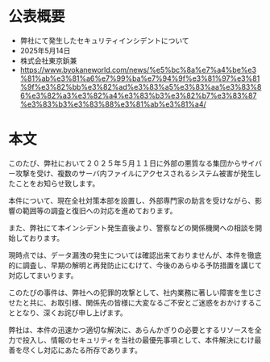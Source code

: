 # 公表概要
- 弊社にて発生したセキュリティインシデントについて
- 2025年5月14日
- 株式会社東京鋲兼
- https://www.byokaneworld.com/news/%e5%bc%8a%e7%a4%be%e3%81%ab%e3%81%a6%e7%99%ba%e7%94%9f%e3%81%97%e3%81%9f%e3%82%bb%e3%82%ad%e3%83%a5%e3%83%aa%e3%83%86%e3%82%a3%e3%82%a4%e3%83%b3%e3%82%b7%e3%83%87%e3%83%b3%e3%83%88%e3%81%ab%e3%81%a4/

# 本文
このたび、弊社において２０２５年５月１１日に外部の悪質なる集団からサイバー攻撃を受け、複数のサーバ内ファイルにアクセスされるシステム被害が発生したことをお知らせ致します。

本件について、現在全社対策本部を設置し、外部専門家の助言を受けながら、影響の範囲等の調査と復旧への対応を進めております。

また、弊社にて本インシデント発生直後より、警察などの関係機関への相談を開始しております。
 
現時点では、データ漏洩の発生については確認出来ておりませんが、本件を徹底的に調査し、早期の解明と再発防止にむけて、今後のあらゆる予防措置を講じて対応してまいります。
 
このたびの事件は、弊社への犯罪的攻撃として、社内業務に著しい障害を生じさせたと共に、お取引様、関係先の皆様に大変なるご不安とご迷惑をおかけすることとなり、深くお詫び申し上げます。

弊社は、本件の迅速かつ適切な解決に、あらんかぎりの必要とするリソースを全力で投入し、情報のセキュリティを当社の最優先事項として、本件解決にむけ最善を尽くし対応にあたる所存であります。
